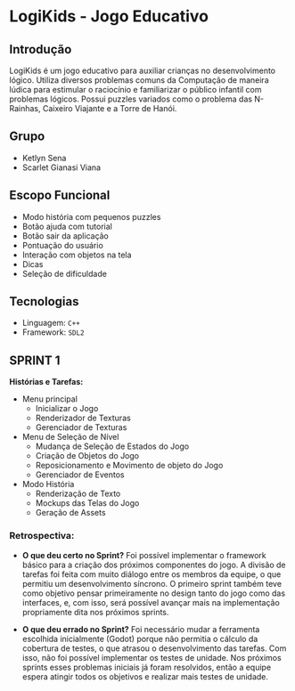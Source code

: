# LogiKids - Jogo Educativo

## Introdução
LogiKids é um jogo educativo para auxiliar crianças no desenvolvimento lógico. Utiliza diversos problemas comuns da Computação de maneira lúdica para estimular o raciocínio e familiarizar o público infantil com problemas lógicos. Possui puzzles variados como o problema das N-Rainhas, Caixeiro Viajante e a Torre de Hanói.

## Grupo
- Ketlyn Sena
- Scarlet Gianasi Viana

## Escopo Funcional
- Modo história com pequenos puzzles
- Botão ajuda com tutorial
- Botão sair da aplicação
-	Pontuação do usuário
-	Interação com objetos na tela
-	Dicas
-	Seleção de dificuldade

## Tecnologias
- Linguagem: `C++`
- Framework: `SDL2`

## SPRINT 1

**Histórias e Tarefas:**
- Menu principal
  - Inicializar o Jogo
  - Renderizador de Texturas
  - Gerenciador de Texturas
- Menu de Seleção de Nível
  - Mudança de Seleção de Estados do Jogo
  - Criação de Objetos do Jogo
  - Reposicionamento e Movimento de objeto do Jogo
  - Gerenciador de Eventos
- Modo História
  - Renderização de Texto
  - Mockups das Telas do Jogo
  - Geração de Assets

### Retrospectiva:
- **O que deu certo no Sprint?**
  Foi possível implementar o framework básico para a criação dos próximos componentes do jogo. A divisão de tarefas foi feita com muito diálogo entre os membros da equipe, o que permitiu um desenvolvimento síncrono. O primeiro sprint também teve como objetivo pensar primeiramente no design tanto do jogo como das interfaces, e, com isso, será possível avançar mais na implementação propriamente dita nos próximos sprints.
  
- **O que deu errado no Sprint?**
 Foi necessário mudar a ferramenta escolhida inicialmente (Godot) porque não permitia o cálculo da cobertura de testes, o que atrasou o desenvolvimento das tarefas. Com isso, não foi possível implementar os testes de unidade.
 Nos próximos sprints esses problemas iniciais já foram resolvidos, então a equipe espera atingir todos os objetivos e realizar mais testes de unidade.
